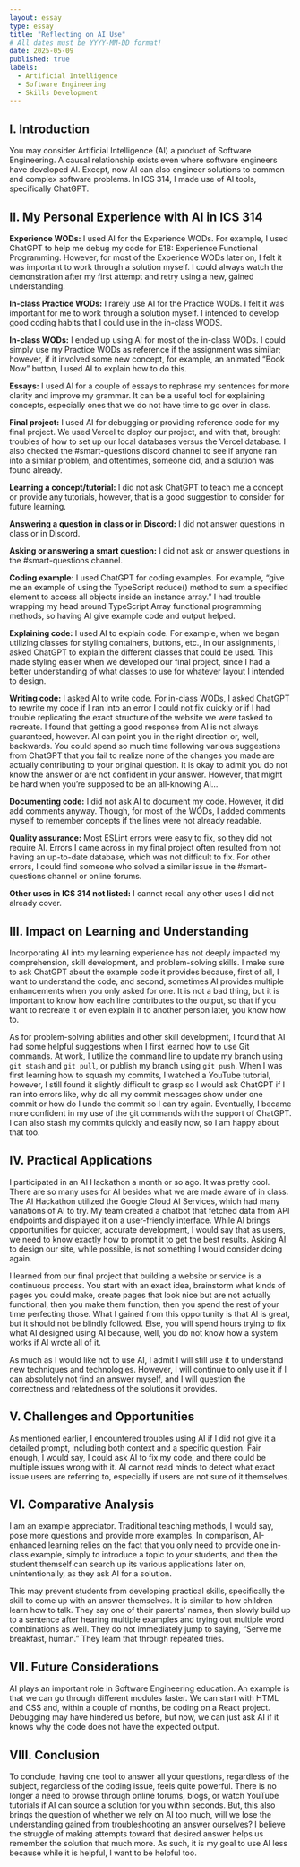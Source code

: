 ```yaml
---
layout: essay
type: essay
title: "Reflecting on AI Use"
# All dates must be YYYY-MM-DD format!
date: 2025-05-09
published: true
labels:
  - Artificial Intelligence
  - Software Engineering
  - Skills Development
---
```


## I. Introduction
You may consider Artificial Intelligence (AI) a product of Software Engineering. A causal relationship exists even where software engineers have developed AI. Except, now AI can also engineer solutions to common and complex software problems. In ICS 314, I made use of AI tools, specifically ChatGPT.

## II. My Personal Experience with AI in ICS 314
**Experience WODs:** I used AI for the Experience WODs. For example, I used ChatGPT to help me debug my code for E18: Experience Functional Programming. However, for most of the Experience WODs later on, I felt it was important to work through a solution myself. I could always watch the demonstration after my first attempt and retry using a new, gained understanding. 

**In-class Practice WODs:** I rarely use AI for the Practice WODs. I felt it was important for me to work through a solution myself. I intended to develop good coding habits that I could use in the in-class WODS. 

**In-class WODs:** I ended up using AI for most of the in-class WODs. I could simply use my Practice WODs as reference if the assignment was similar; however, if it involved some new concept, for example, an animated “Book Now” button, I used AI to explain how to do this. 

**Essays:** I used AI for a couple of essays to rephrase my sentences for more clarity and improve my grammar. It can be a useful tool for explaining concepts, especially ones that we do not have time to go over in class. 

**Final project:** I used AI for debugging or providing reference code for my final project. We used Vercel to deploy our project, and with that, brought troubles of how to set up our local databases versus the Vercel database. I also checked the #smart-questions discord channel to see if anyone ran into a similar problem, and oftentimes, someone did, and a solution was found already.

**Learning a concept/tutorial:** I did not ask ChatGPT to teach me a concept or provide any tutorials, however, that is a good suggestion to consider for future learning. 

**Answering a question in class or in Discord:** I did not answer questions in class or in Discord. 

**Asking or answering a smart question:** I did not ask or answer questions in the #smart-questions channel.

**Coding example:** I used ChatGPT for coding examples. For example, “give me an example of using the TypeScript reduce() method to sum a specified element to access all objects inside an instance array.” I had trouble wrapping my head around TypeScript Array functional programming methods, so having AI give example code and output helped.  

**Explaining code:** I used AI to explain code. For example, when we began utilizing classes for styling containers, buttons, etc., in our assignments, I asked ChatGPT to explain the different classes that could be used. This made styling easier when we developed our final project, since I had a better understanding of what classes to use for whatever layout I intended to design. 

**Writing code:** I asked AI to write code. For in-class WODs, I asked ChatGPT to rewrite my code if I ran into an error I could not fix quickly or if I had trouble replicating the exact structure of the website we were tasked to recreate. I found that getting a good response from AI is not always guaranteed, however. AI can point you in the right direction or, well, backwards. You could spend so much time following various suggestions from ChatGPT that you fail to realize none of the changes you made are actually contributing to your original question. It is okay to admit you do not know the answer or are not confident in your answer. However, that might be hard when you’re supposed to be an all-knowing AI…

**Documenting code:** I did not ask AI to document my code. However, it did add comments anyway. Though, for most of the WODs, I added comments myself to remember concepts if the lines were not already readable. 

**Quality assurance:** Most ESLint errors were easy to fix, so they did not require AI. Errors I came across in my final project often resulted from not having an up-to-date database, which was not difficult to fix. For other errors, I could find someone who solved a similar issue in the #smart-questions channel or online forums. 

**Other uses in ICS 314 not listed:** I cannot recall any other uses I did not already cover. 

## III. Impact on Learning and Understanding
Incorporating AI into my learning experience has not deeply impacted my comprehension, skill development, and problem-solving skills. I make sure to ask ChatGPT about the example code it provides because, first of all, I want to understand the code, and second, sometimes AI provides multiple enhancements when you only asked for one. It is not a bad thing, but it is important to know how each line contributes to the output, so that if you want to recreate it or even explain it to another person later, you know how to. 

As for problem-solving abilities and other skill development, I found that AI had some helpful suggestions when I first learned how to use Git commands. At work, I utilize the command line to update my branch using ```git stash``` and ```git pull```, or publish my branch using ```git push```. When I was first learning how to squash my commits, I watched a YouTube tutorial, however, I still found it slightly difficult to grasp so I would ask ChatGPT if I ran into errors like, why do all my commit messages show under one commit or how do I undo the commit so I can try again. Eventually, I became more confident in my use of the git commands with the support of ChatGPT. I can also stash my commits quickly and easily now, so I am happy about that too. 

## IV. Practical Applications
I participated in an AI Hackathon a month or so ago. It was pretty cool. There are so many uses for AI besides what we are made aware of in class. The AI Hackathon utilized the Google Cloud AI Services, which had many variations of AI to try. My team created a chatbot that fetched data from API endpoints and displayed it on a user-friendly interface. While AI brings opportunities for quicker, accurate development, I would say that as users, we need to know exactly how to prompt it to get the best results. Asking AI to design our site, while possible, is not something I would consider doing again.

I learned from our final project that building a website or service is a continuous process. You start with an exact idea, brainstorm what kinds of pages you could make, create pages that look nice but are not actually functional, then you make them function, then you spend the rest of your time perfecting those. What I gained from this opportunity is that AI is great, but it should not be blindly followed. Else, you will spend hours trying to fix what AI designed using AI because, well, you do not know how a system works if AI wrote all of it.

As much as I would like not to use AI, I admit I will still use it to understand new techniques and technologies. However, I will continue to only use it if I can absolutely not find an answer myself, and I will question the correctness and relatedness of the solutions it provides.

## V. Challenges and Opportunities
As mentioned earlier, I encountered troubles using AI if I did not give it a detailed prompt, including both context and a specific question. Fair enough, I would say, I could ask AI to fix my code, and there could be multiple issues wrong with it. AI cannot read minds to detect what exact issue users are referring to, especially if users are not sure of it themselves. 

## VI. Comparative Analysis
I am an example appreciator. Traditional teaching methods, I would say, pose more questions and provide more examples. In comparison, AI-enhanced learning relies on the fact that you only need to provide one in-class example, simply to introduce a topic to your students, and then the student themself can search up its various applications later on, unintentionally, as they ask AI for a solution.

This may prevent students from developing practical skills, specifically the skill to come up with an answer themselves. It is similar to how children learn how to talk. They say one of their parents’ names, then slowly build up to a sentence after hearing multiple examples and trying out multiple word combinations as well. They do not immediately jump to saying, “Serve me breakfast, human.” They learn that through repeated tries. 

## VII. Future Considerations
AI plays an important role in Software Engineering education. An example is that we can go through different modules faster. We can start with HTML and CSS and, within a couple of months, be coding on a React project. Debugging may have hindered us before, but now, we can just ask AI if it knows why the code does not have the expected output. 

## VIII. Conclusion

To conclude, having one tool to answer all your questions, regardless of the subject, regardless of the coding issue, feels quite powerful. There is no longer a need to browse through online forums, blogs, or watch YouTube tutorials if AI can source a solution for you within seconds. But, this also brings the question of whether we rely on AI too much, will we lose the understanding gained from troubleshooting an answer ourselves? I believe the struggle of making attempts toward that desired answer helps us remember the solution that much more. As such, it is my goal to use AI less because while it is helpful, I want to be helpful too. 
